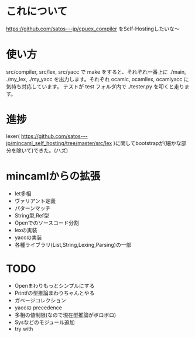 # これについて
https://github.com/satos---jp/cpuex_compiler をSelf-Hostingしたいな～ 

# 使い方
src/compiler, src/lex, src/yacc で make をすると、それぞれ一番上に ./main, ./my_lex, ./my_yacc を出力します。それぞれ ocamlc, ocamllex, ocamlyacc に気持ち対応しています。
テストが test フォルダ内で ./tester.py を叩くと走ります。

# 進捗
lexer( https://github.com/satos---jp/mincaml_self_hosting/tree/master/src/lex )に関してbootstrapが(細かな部分を除いて)できた。(ハズ)

# mincamlからの拡張
- let多相
- ヴァリアント定義
- パターンマッチ
- String型,Ref型
- Openでのソースコード分割
- lexの実装
- yaccの実装
- 各種ライブラリ(List,String,Lexing,Parsing)の一部

# TODO
- Openまわりもっとシンプルにする
- Printfの型推論まわりちゃんとやる
- ガベージコレクション
- yaccの precedence
- 多相の値制限(なので現在型推論がボロボロ)
- Sysなどのモジュール追加
- try with
